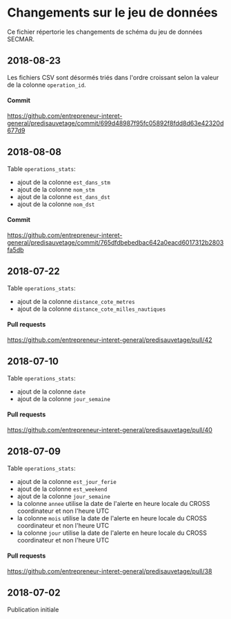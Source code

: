 # Changements sur le jeu de données
Ce fichier répertorie les changements de schéma du jeu de données SECMAR.

## 2018-08-23
Les fichiers CSV sont désormés triés dans l'ordre croissant selon la valeur de la colonne `operation_id`.

#### Commit
https://github.com/entrepreneur-interet-general/predisauvetage/commit/699d48987f95fc05892f8fdd8d63e42320d677d9

## 2018-08-08
Table `operations_stats`:
- ajout de la colonne `est_dans_stm`
- ajout de la colonne `nom_stm`
- ajout de la colonne `est_dans_dst`
- ajout de la colonne `nom_dst`

#### Commit
https://github.com/entrepreneur-interet-general/predisauvetage/commit/765dfdbebedbac642a0eacd6017312b2803fa5db

## 2018-07-22
Table `operations_stats`:
- ajout de la colonne `distance_cote_metres`
- ajout de la colonne `distance_cote_milles_nautiques`

#### Pull requests
https://github.com/entrepreneur-interet-general/predisauvetage/pull/42

## 2018-07-10
Table `operations_stats`:
- ajout de la colonne `date`
- ajout de la colonne `jour_semaine`

#### Pull requests
https://github.com/entrepreneur-interet-general/predisauvetage/pull/40

## 2018-07-09
Table `operations_stats`:
- ajout de la colonne `est_jour_ferie`
- ajout de la colonne `est_weekend`
- ajout de la colonne `jour_semaine`
- la colonne `annee` utilise la date de l'alerte en heure locale du CROSS coordinateur et non l'heure UTC
- la colonne `mois` utilise la date de l'alerte en heure locale du CROSS coordinateur et non l'heure UTC
- la colonne `jour` utilise la date de l'alerte en heure locale du CROSS coordinateur et non l'heure UTC

#### Pull requests
https://github.com/entrepreneur-interet-general/predisauvetage/pull/38

## 2018-07-02
Publication initiale
